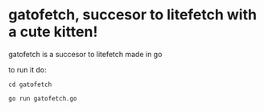 # gatofetch, succesor to litefetch with a cute kitten!


gatofetch is a succesor to litefetch made in go

to run it do:

```cd gatofetch```

```go run gatofetch.go```
